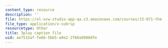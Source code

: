 ```yaml
---
content_type: resource
description: ''
file: https://ol-ocw-studio-app-qa.s3.amazonaws.com/courses/15-071-the-analytics-edge-spring-2017/ae7515affe665bb5a9e22f60a9980dfe_6m4l2k9hBZw.srt
file_type: application/x-subrip
resourcetype: Other
title: 3play caption file
uid: ae7515af-fe66-5bb5-a9e2-2f60a9980dfe
---
```

